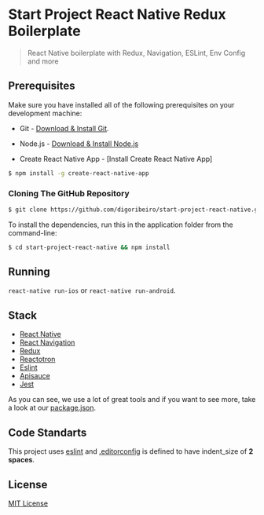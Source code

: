 # Start Project React Native Redux Boilerplate

> React Native boilerplate with Redux, Navigation, ESLint, Env Config and more

## Prerequisites
Make sure you have installed all of the following prerequisites on your development machine:

* Git - [Download & Install Git](https://git-scm.com/downloads).

* Node.js - [Download & Install Node.js](https://nodejs.org/en/download/)

* Create React Native App - [Install Create React Native App]
```bash
$ npm install -g create-react-native-app
```

### Cloning The GitHub Repository

```bash
$ git clone https://github.com/digoribeiro/start-project-react-native.git
```

To install the dependencies, run this in the application folder from the command-line:

```bash
$ cd start-project-react-native && npm install
```

## Running

`react-native run-ios` or `react-native run-android`.

## Stack

- [React Native](https://facebook.github.io/react-native/)
- [React Navigation](https://reactnavigation.org/)
- [Redux](http://redux.js.org/docs/introduction/)
- [Reactotron](https://github.com/infinitered/reactotron/)
- [Eslint](http://eslint.org/)
- [Apisauce](https://github.com/infinitered/apisauce)
- [Jest](https://facebook.github.io/jest/)

As you can see, we use a lot of great tools and if you want to see more, take a look at our [package.json](package.json).

## Code Standarts

This project uses [eslint](http://eslint.org/) and [.editorconfig](http://editorconfig.org/) is defined to have indent_size of **2 spaces**.

## License

[MIT License](https://github.com/digoribeiro/start-project-react-native/master/LICENSE.md)
